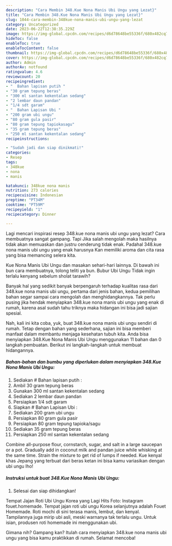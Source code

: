 ```yaml
---
description: "Cara Membin 348.Kue Nona Manis Ubi Ungu yang Lezat}"
title: "Cara Membin 348.Kue Nona Manis Ubi Ungu yang Lezat}"
slug: 1044-cara-membin-348kue-nona-manis-ubi-ungu-yang-lezat
category: Uncategorized
date: 2023-06-22T12:38:35.229Z
image: https://img-global.cpcdn.com/recipes/d6d78648be55336f/680x482cq70/348kue-nona-manis-ubi-ungu-foto-resep-utama.jpg
hideToc: false
enableToc: true
enableTocContent: false
thumbnail: https://img-global.cpcdn.com/recipes/d6d78648be55336f/680x482cq70/348kue-nona-manis-ubi-ungu-foto-resep-utama.jpg
cover: https://img-global.cpcdn.com/recipes/d6d78648be55336f/680x482cq70/348kue-nona-manis-ubi-ungu-foto-resep-utama.jpg
author: Admin
authorAv: notfound
ratingvalue: 4.6
reviewcount: 20
recipeingredient:
- "  Bahan lapisan putih "
- "30 gram tepung beras"
- "300 ml santan kekentalan sedang"
- "2 lembar daun pandan"
- "1/4 sdt garam"
- "  Bahan Lapisan Ubi "
- "200 gram ubi ungu"
- "80 gram gula pasir"
- "80 gram tepung tapiokasagu"
- "35 gram tepung beras"
- "250 ml santan kekentalan sedang"
recipeinstructions:

- "Sudah jadi dan siap dinikmati!"
categories:
- Resep
tags:
- 348kue
- nona
- manis

katakunci: 348kue nona manis 
nutrition: 273 calories
recipecuisine: Indonesian
preptime: "PT34M"
cooktime: "PT59M"
recipeyield: "1"
recipecategory: Dinner

---
```



Lagi mencari inspirasi resep 348.kue nona manis ubi ungu yang lezat? Cara membuatnya sangat gampang. Tapi Jika salah mengolah maka hasilnya tidak akan memuaskan dan justru cenderung tidak enak. Padahal 348.kue nona manis ubi ungu yang enak harusnya Kan memiliki aroma dan cita rasa yang bisa memancing selera kita.


Kue Nona Manis Ubi Ungu dan masakan sehari-hari lainnya. Di bawah ini bun cara membuatnya, tolong teliti ya bun. Bubur Ubi Ungu Tidak ingin terlalu kenyang sebelum sholat tarawih?

Banyak hal yang sedikit banyak berpengaruh terhadap kualitas rasa dari 348.kue nona manis ubi ungu, pertama dari jenis bahan, kedua pemilihan bahan segar sampai cara mengolah dan menghidangkannya. Tak perlu pusing jika hendak menyiapkan 348.kue nona manis ubi ungu yang enak di rumah, karena asal sudah tahu triknya maka hidangan ini bisa jadi sajian spesial.


Nah, kali ini kita coba, yuk, buat 348.kue nona manis ubi ungu sendiri di rumah. Tetap dengan bahan yang sederhana, sajian ini bisa memberi manfaat dalam membantu menjaga kesehatan tubuh kita. Anda bisa menyiapkan 348.Kue Nona Manis Ubi Ungu menggunakan 11 bahan dan 0 langkah pembuatan. Berikut ini langkah-langkah untuk membuat hidangannya.

<!--inarticleads1-->

##### Bahan-bahan dan bumbu yang diperlukan dalam menyiapkan 348.Kue Nona Manis Ubi Ungu:

1. Sediakan  # Bahan lapisan putih :
1. Ambil 30 gram tepung beras
1. Gunakan 300 ml santan kekentalan sedang
1. Sediakan 2 lembar daun pandan
1. Persiapkan 1/4 sdt garam
1. Siapkan  # Bahan Lapisan Ubi :
1. Sediakan 200 gram ubi ungu
1. Persiapkan 80 gram gula pasir
1. Persiapkan 80 gram tepung tapioka/sagu
1. Sediakan 35 gram tepung beras
1. Persiapkan 250 ml santan kekentalan sedang


Combine all-purpose flour, cornstarch, sugar, and salt in a large saucepan or a pot. Gradually add in coconut milk and pandan juice while whisking at the same time. Strain the mixture to get rid of lumps if needed. Kue kenyal khas Jepang yang terbuat dari beras ketan ini bisa kamu variasikan dengan ubi ungu lho! 

<!--inarticleads2-->

##### Instruksi untuk buat 348.Kue Nona Manis Ubi Ungu:


1. Selesai dan siap dihidangkan!

Tempat Jajan Roti Ubi Ungu Korea yang Lagi Hits Foto: Instagram fouet.homemade. Tempat jajan roti ubi ungu Korea selanjutnya adalah Fouet Homemade. Roti mochi di sini terasa manis, lembut, dan kenyal. Tampilannya juga mirip ubi asli, meski warnanya tak terlalu ungu. Untuk isian, produsen roti homemade ini menggunakan ubi. 

Gimana nih? Gampang kan? Itulah cara menyiapkan 348.kue nona manis ubi ungu yang bisa kamu praktikkan di rumah. Selamat mencoba!
